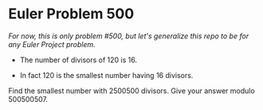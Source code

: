 # Euler Problem 500

_For now, this is only problem #500, but let's generalize this repo to be for any Euler Project problem._

- The number of divisors of 120 is 16.

- In fact 120 is the smallest number having 16 divisors.

Find the smallest number with 2500500 divisors.
Give your answer modulo 500500507.
